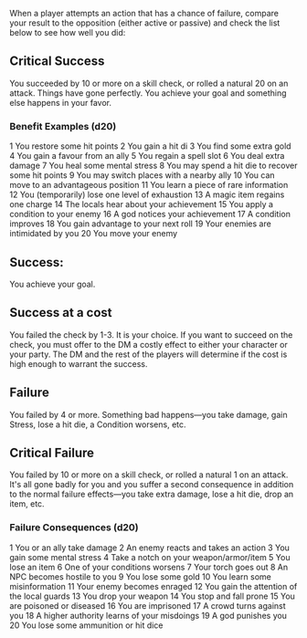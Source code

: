 When a player attempts an action that has a chance of failure, compare your result to the opposition (either active or passive) and check the list below to see how well you did:

## **Critical Success**

You succeeded by 10 or more on a skill check, or rolled a natural 20 on an attack. Things have gone perfectly. You achieve your goal and something else happens in your favor.

### Benefit Examples (d20)

1 You restore some hit points
2 You gain a hit di
3 You find some extra gold
4 You gain a favour from an ally
5 You regain a spell slot
6 You deal extra damage
7 You heal some mental stress
8 You may spend a hit die to recover some hit points
9 You may switch places with a nearby ally
10 You can move to an advantageous position
11 You learn a piece of rare information
12 You (temporarily) lose one level of exhaustion
13 A magic item regains one charge
14 The locals hear about your achievement
15 You apply a condition to your enemy
16 A god notices your achievement
17 A condition improves
18 You gain advantage to your next roll
19 Your enemies are intimidated by you
20 You move your enemy

## **Success:**

You achieve your goal.

## Success at a cost
You failed the check by 1-3. It is your choice. If you want to succeed on the check, you must offer to the DM a costly effect to either your character or your party. The DM and the rest of the players will determine if the cost is high enough to warrant the success.

## **Failure**

You failed by 4 or more. Something bad happens—you take damage, gain Stress, lose a hit die, a Condition worsens, etc.

## **Critical Failure**

You failed by 10 or more on a skill check, or rolled a natural 1 on an attack. It's all gone badly for you and you suffer a second consequence in addition to the normal failure effects—you take extra damage, lose a hit die, drop an item, etc.

### Failure Consequences (d20)

1 You or an ally take damage
2 An enemy reacts and takes an action
3 You gain some mental stress
4 Take a notch on your weapon/armor/item
5 You lose an item
6 One of your conditions worsens
7 Your torch goes out
8 An NPC becomes hostile to you
9 You lose some gold
10 You learn some misinformation
11 Your enemy becomes enraged
12 You gain the attention of the local guards
13 You drop your weapon
14 You stop and fall prone
15 You are poisoned or diseased
16 You are imprisoned
17 A crowd turns against you
18 A higher authority learns of your misdoings
19 A god punishes you
20 You lose some ammunition or hit dice